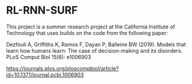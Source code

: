 # RL-RNN-SURF

This project is a summer research project at the California Institute of Technology that uses builds on the code from the following paper:

Dezfouli A, Griffiths K, Ramos F, Dayan P, Balleine BW (2019). 
Models that learn how humans learn: The case of decision-making and its disorders. 
PLoS Comput Biol 15(6): e1006903

https://journals.plos.org/ploscompbiol/article?id=10.1371/journal.pcbi.1006903

